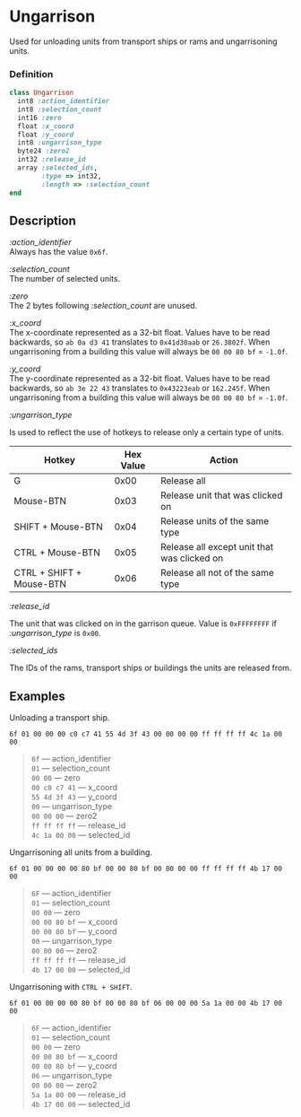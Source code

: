 # Ungarrison

Used for unloading units from transport ships or rams and ungarrisoning units.

### Definition

```ruby
class Ungarrison
  int8 :action_identifier
  int8 :selection_count
  int16 :zero
  float :x_coord
  float :y_coord
  int8 :ungarrison_type
  byte24 :zero2
  int32 :release_id
  array :selected_ids,
		:type => int32,
		:length => :selection_count
end
```

## Description

*:action_identifier*  
Always has the value `0x6f`.

*:selection_count*  
The number of selected units.

*:zero*  
The 2 bytes following *:selection_count* are unused.

*:x_coord*  
The x-coordinate represented as a 32-bit float. Values have to be read backwards, so `ab 0a d3 41` translates to `0x41d30aab` or `26.3802f`. When ungarrisoning from a building this value will always be `00 00 80 bf` = `-1.0f`.

*:y_coord*  
The y-coordinate represented as a 32-bit float. Values have to be read backwards, so `ab 3e 22 43` translates to `0x43223eab` or `162.245f`. When ungarrisoning from a building this value will always be `00 00 80 bf` = `-1.0f`.

*:ungarrison_type*

Is used to reflect the use of hotkeys to release only a certain type of units.

Hotkey                   | Hex Value | Action
-------------------------|-----------|--------
G                        | 0x00      | Release all
Mouse-BTN                | 0x03      | Release unit that was clicked on
SHIFT + Mouse-BTN        | 0x04      | Release units of the same type
CTRL + Mouse-BTN         | 0x05      | Release all except unit that was clicked on
CTRL + SHIFT + Mouse-BTN | 0x06      | Release all not of the same type

*:release_id*

The unit that was clicked on in the garrison queue. Value is `0xFFFFFFFF` if *:ungarrison_type* is `0x00`.

*:selected_ids*

The IDs of the rams, transport ships or buildings the units are released from.

## Examples

Unloading a transport ship.

`6f 01 00 00 00 c0 c7 41 55 4d 3f 43 00 00 00 00 ff ff ff ff 4c 1a 00 00`

>`6f` &mdash; action_identifier  
>`01` &mdash; selection_count  
>`00 00` &mdash; zero  
>`00 c0 c7 41` &mdash; x_coord  
>`55 4d 3f 43` &mdash; y_coord  
>`00` &mdash; ungarrison_type  
>`00 00 00` &mdash; zero2  
>`ff ff ff ff` &mdash; release_id  
>`4c 1a 00 00` &mdash; selected_id

Ungarrisoning all units from a building.

`6f 01 00 00 00 00 80 bf 00 00 80 bf 00 00 00 00 ff ff ff ff 4b 17 00 00`

>`6F` &mdash; action_identifier  
>`01` &mdash; selection_count  
>`00 00` &mdash; zero  
>`00 00 80 bf` &mdash; x_coord  
>`00 00 80 bf` &mdash; y_coord  
>`00` &mdash; ungarrison_type  
>`00 00 00` &mdash; zero2  
>`ff ff ff ff` &mdash; release_id  
>`4b 17 00 00` &mdash; selected_id  

Ungarrisoning with `CTRL + SHIFT`.

`6f 01 00 00 00 00 80 bf 00 00 80 bf 06 00 00 00 5a 1a 00 00 4b 17 00 00`

>`6F` &mdash; action_identifier  
>`01` &mdash; selection_count  
>`00 00` &mdash; zero  
>`00 00 80 bf` &mdash; x_coord  
>`00 00 80 bf` &mdash; y_coord  
>`06` &mdash; ungarrison_type  
>`00 00 00` &mdash; zero2  
>`5a 1a 00 00` &mdash; release_id  
>`4b 17 00 00` &mdash; selected_id  
